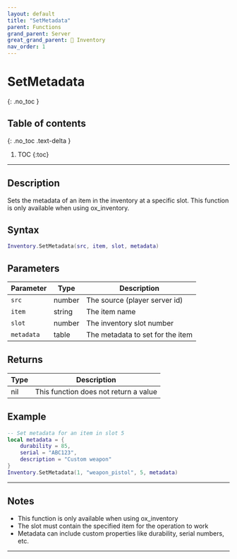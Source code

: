 ```yaml
---
layout: default
title: "SetMetadata"
parent: Functions
grand_parent: Server
great_grand_parent: 🎒 Inventory
nav_order: 1
---
```


# SetMetadata
{: .no_toc }

## Table of contents
{: .no_toc .text-delta }

1. TOC
{:toc}

---

## Description

Sets the metadata of an item in the inventory at a specific slot. This function is only available when using ox_inventory.

## Syntax

```lua
Inventory.SetMetadata(src, item, slot, metadata)
```

## Parameters

| Parameter | Type | Description |
|-----------|------|-------------|
| `src` | number | The source (player server id) |
| `item` | string | The item name |
| `slot` | number | The inventory slot number |
| `metadata` | table | The metadata to set for the item |

## Returns

| Type | Description |
|------|-------------|
| nil | This function does not return a value |

## Example

```lua
-- Set metadata for an item in slot 5
local metadata = {
    durability = 85,
    serial = "ABC123",
    description = "Custom weapon"
}
Inventory.SetMetadata(1, "weapon_pistol", 5, metadata)
```

---

## Notes

- This function is only available when using ox_inventory
- The slot must contain the specified item for the operation to work
- Metadata can include custom properties like durability, serial numbers, etc.

---